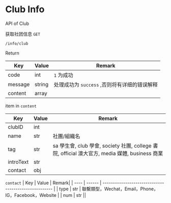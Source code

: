 # Club Info
API of Club

获取社团信息 `GET`
```
/info/club
```
Return

|Key| Value|Remark|
|-|-|-|
|code|int|`1` 为成功|
|message|string|处理成功为 `success` ,否则将有详细的错误解释|
|content|array|

item in `content`

| Key| Value  | Remark|
| --------- | ------ | ---------------------------------------------------------------------------------------------- |
| clubID    | int    |                                                                  |
| name      | str | 社團/組織名                                                                                    |
| tag       | str | sa 學生會, club 學會, society 社團, college 書院, official 澳大官方, media 媒體, business 商業 |
| introText | str |                                                                                       |
| contact   | obj  |                                                                       |

`contact`
| Key  | Value  | Remark|
| ---- | ------ | ----------------------------------------------------- |
| type | str | 聯繫類型，Wechat，Email，Phone，IG，Facebook，Website |
| num  | str    ||
